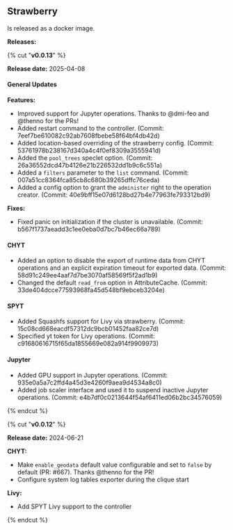 ## Strawberry


Is released as a docker image.




**Releases:**

{% cut "**v0.0.13**" %}

**Release date:** 2025-04-08


#### General Updates

**Features:**

- Improved support for Jupyter operations. Thanks to @dmi-feo and @thenno for the PRs!
- Added restart command to the controller. (Commit: 7eef7be610082c92ab7608fbebe58f64bf4db42d)
- Added location-based overriding of the strawberry config. (Commit: 53761978b238167d340a4c4f0ef8309a3555941d)
- Added the `pool_trees` speclet option. (Commit: 26a36552dcd47b4126e21b226532dd1b9c6c551a)
- Added a `filters` parameter to the `list` command. (Commit: 007a51cc8364fca85cb8c680b39265dffc76ceda)
- Added a config option to grant the `administer` right to the operation creator. (Commit: 40e9bff15e07d6128bd27b4e77963fe793312bd9)

**Fixes:**

- Fixed panic on initialization if the cluster is unavailable. (Commit: b567f1737aeadd3c1ee0eba0d7bc7b46ec66a789) 

#### CHYT

- Added an option to disable the export of runtime data from CHYT operations and an explicit expiration timeout for exported data. (Commit: 58d91c249ee4aaf7d7be3070af58569f5f2ad1b9)
- Changed the default `read_from` option in AttributeCache. (Commit: 33de404dcce77593968fa45d548bf9ebceb3204e)

#### SPYT

- Added Squashfs support for Livy via strawberry. (Commit: 15c08cd668eacdf57312dc9bcb01452faa82ce7d)
- Specified yt token for Livy operations. (Commit: c91680616715f65da1855669e082a914f9909973)

#### Jupyter

- Added GPU support in Jupyter operations. (Commit: 935e0a5a7c2ffd4a45d3e4260f9aea9d4534a8c0)
- Added job scaler interface and used it to suspend inactive Jupyter operations. (Commit: e4b7df0c0213644f54af6411ed06b2bc34576059)

{% endcut %}


{% cut "**v0.0.12**" %}

**Release date:** 2024-06-21


**CHYT:**
- Make `enable_geodata`  default value configurable and set to `false` by default (PR: #667). Thanks @thenno for the PR!
- Configure system log tables exporter during the clique start

**Livy:**
- Add SPYT Livy support to the controller

{% endcut %}


